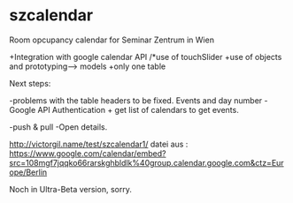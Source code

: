 szcalendar
==========

Room opcupancy calendar for Seminar Zentrum in Wien

+Integration with google calendar API
/*use of touchSlider
+use of objects and prototyping--> models 
+only one table


Next steps:

-problems with the table headers to be fixed. Events and day number
-Google API Authentication + get list of calendars to get events.


-push & pull
-Open details.
 


http://victorgil.name/test/szcalendar1/
datei aus : https://www.google.com/calendar/embed?src=108mgf7jqqko66rarskghbldlk%40group.calendar.google.com&ctz=Europe/Berlin 


Noch in Ultra-Beta version, sorry.


